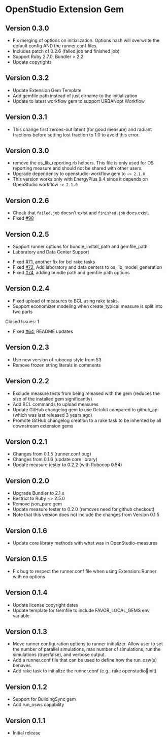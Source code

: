 # OpenStudio Extension Gem

## Version 0.3.0

* Fix merging of options on initialization. Options hash will overwrite the default config AND the runner.conf files.
* Includes patch of 0.2.6 (failed.job and finished.job)
* Support Ruby 2.7.0, Bundler > 2.2
* Update copyrights

## Version 0.3.2

* Update Extension Gem Template
* Add gemfile path instead of just dirname to the initialization
* Update to latest workflow gem to support URBANopt Workflow

## Version 0.3.1

* This change first zeroes-out latent (for good measure) and radiant fractions before setting lost fraction to 1.0 to avoid this error.

## Version 0.3.0

* remove the os_lib_reporting.rb helpers. This file is only used for OS reporting measure and should not be shared with other users.
* Upgrade dependency to openstudio-workflow gem to `~> 2.1.0`
* This version works only with EnergyPlus 9.4 since it depends on OpenStudio workflow `~> 2.1.0`

## Version 0.2.6

- Check that `failed.job` doesn't exist and `finished.job` does exist.
- Fixed [#98](https://github.com/NREL/openstudio-extension-gem/issues/98)

## Version 0.2.5

* Support runner options for bundle_install_path and gemfile_path
* Laboratory and Data Center Support

- Fixed [#71]( https://github.com/NREL/openstudio-extension-gem/pull/71 ), another fix for bcl rake tasks
- Fixed [#72]( https://github.com/NREL/openstudio-extension-gem/pull/72 ), Add laboratory and data centers to os_lib_model_generation
- Fixed [#74]( https://github.com/NREL/openstudio-extension-gem/pull/74 ), adding bundle path and gemfile path options

## Version 0.2.4

* Fixed upload of measures to BCL using rake tasks.
* Support economizer modeling when create_typical measure is split into two parts

Closed Issues: 1
- Fixed [#64]( https://github.com/NREL/openstudio-extension-gem/issues/64 ), README updates

## Version 0.2.3

* Use new version of rubocop style from S3
* Remove frozen string literals in comments

## Version 0.2.2

* Exclude measure tests from being released with the gem (reduces the size of the installed gem significantly)
* Add BCL commands to upload measures
* Update GitHub changelog gem to use Octokit compared to github_api (which was last released 3 years ago)
* Promote GitHub changelog creation to a rake task to be inherited by all downstream extension gems

## Version 0.2.1

* Changes from 0.1.5 (runner.conf bug)
* Changes from 0.1.6 (update core library)
* Update measure tester to 0.2.2 (with Rubocop 0.54)

## Version 0.2.0

* Upgrade Bundler to 2.1.x
* Restrict to Ruby ~> 2.5.0
* Remove json_pure gem
* Update measure tester to 0.2.0 (removes need for github checkout)
* Note that this version does not include the changes from Version 0.1.5

## Version 0.1.6

* Update core library methods with what was in OpenStudio-measures

## Version 0.1.5

* Fix bug to respect the runner.conf file when using Extension::Runner with no options

## Version 0.1.4

* Update license copyright dates
* Update template for Gemfile to include FAVOR_LOCAL_GEMS env variable
 
## Version 0.1.3

* Move runner configuration options to runner initializer. Allow user to set the number of parallel simulations, max number of simulations, run the simulations (true/false), and verbose output.
* Add a runner.conf file that can be used to define how the run_osw(s) behaves.
* Add rake task to initialize the runner.conf (e.g., rake openstudio:runner:init)

## Version 0.1.2

* Support for BuildingSync gem
* Add run_osws capability

## Version 0.1.1

* Initial release
